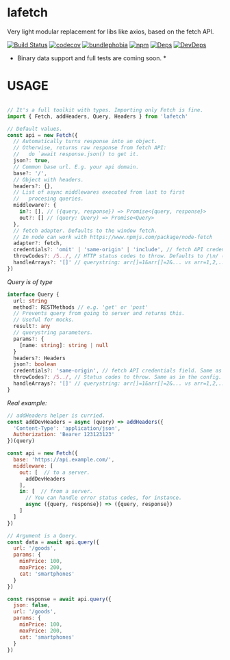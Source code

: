 # lafetch
Very light modular replacement for libs like axios, based on the fetch API.

[![Build Status](https://circleci.com/gh/houd1ni/lafetch/tree/master.svg?style=shield)](https://circleci.com/gh/houd1ni/lafetch/tree/master) [![codecov](https://codecov.io/gh/houd1ni/lafetch/branch/master/graph/badge.svg)](https://codecov.io/gh/houd1ni/lafetch) [![bundlephobia](https://badgen.net/bundlephobia/minzip/lafetch)](https://bundlephobia.com/result?p=lafetch)  [![npm](https://badgen.net/npm/v/lafetch)](https://www.npmjs.com/package/lafetch) [![Deps](https://david-dm.org/houd1ni/lafetch.svg)](https://david-dm.org/houd1ni/lafetch) [![DevDeps](https://david-dm.org/houd1ni/lafetch/dev-status.svg)](https://david-dm.org/houd1ni/lafetch)

* Binary data support and full tests are coming soon. *

# USAGE

```javascript

// It's a full toolkit with types. Importing only Fetch is fine.
import { Fetch, addHeaders, Query, Headers } from 'lafetch'

// Default values.
const api = new Fetch({
  // Automatically turns response into an object.
  // Otherwise, returns raw response from fetch API:
  //   do `await response.json() to get it.
  json?: true,
  // Common base url. E.g. your api domain.
  base?: '/',
  // Object with headers.
  headers?: {},
  // List of async middlewares executed from last to first
  //   procesing queries.
  middleware?: {
    in?: [], // ({query, response}) => Promise<{query, response}>
    out?: [] // (query: Query) => Promise<Query>
  },
  // fetch adapter. Defaults to the window fetch.
  // In node can work with https://www.npmjs.com/package/node-fetch
  adapter?: fetch,
  credentials?: 'omit' | 'same-origin' | 'include', // fetch API credentials field.
  throwCodes?: /5../, // HTTP status codes to throw. Defaults to /\n/ (no throws at all).
  handleArrays?: '[]' // querystring: arr[]=1&arr[]=2&... vs arr=1,2,...
})
```
*Query is of type*
```typescript
interface Query {
  url: string
  method?: RESTMethods // e.g. 'get' or 'post'
  // Prevents query from going to server and returns this.
  // Useful for mocks.
  result?: any
  // querystring parameters.
  params?: {
    [name: string]: string | null
  }
  headers?: Headers
  json?: boolean
  credentials?: 'same-origin', // fetch API credentials field. Same as in the config.
  throwCodes?: /5../, // Status codes to throw. Same as in the config.
  handleArrays?: '[]' // querystring: arr[]=1&arr[]=2&... vs arr=1,2,...
}
```

*Real example:*
```javascript
// addHeaders helper is curried.
const addDevHeaders = async (query) => addHeaders({
  'Content-Type': 'application/json',
  Authorization: 'Bearer 123123123'
})(query)

const api = new Fetch({
  base: 'https://api.example.com/',
  middleware: [
    out: [  // to a server.
      addDevHeaders
    ],
    in: [  // from a server.
      // You can handle error status codes, for instance.
      async ({query, response}) => ({query, response})
    ]
  ]
})

// Argument is a Query.
const data = await api.query({
  url: '/goods',
  params: {
    minPrice: 100,
    maxPrice: 200,
    cat: 'smartphones'
  }
})

const response = await api.query({
  json: false,
  url: '/goods',
  params: {
    minPrice: 100,
    maxPrice: 200,
    cat: 'smartphones'
  }
})

```